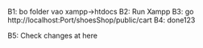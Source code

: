 B1: bo folder vao xampp->htdocs
B2: Run Xampp
B3: go http://localhost:Port/shoesShop/public/cart
B4: done123

B5: Check changes at here